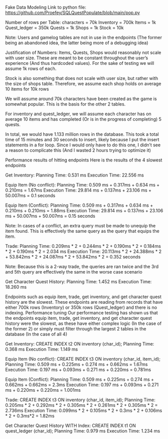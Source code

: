 Fake Data Modeling
Link to python file: https://github.com/Proefey/SQLQuestPopulate/blob/main/pop.py

Number of rows per Table:
characters = 70k
Inventory = 700k
Items = 1k
Quest_ledger = 350k
Quests = 1k
Shops = 1k
Stock = 10k

Note: Users and gamelog tables are not in use in the endpoints (The former being an abandoned idea, the latter being more of a debugging idea)

Justification of Numbers:
Items, Quests, Shops would reasonably not scale with user size. These are meant to be constant throughout the user’s experience (And thus hardcoded values). For the sake of testing we will assume 1k rows of each.

Stock is also something that does not scale with user size, but rather with the size of shops table. Therefore, we assume each shop holds on average 10 items for 10k rows

We will assume around 70k characters have been created as the game is somewhat popular. This is the basis for the other 2 tables.

For inventory and quest_ledger, we will assume each character has on average 10 items and has completed (Or is in the progress of completing) 5 quests.

In total, we would have 1.133 million rows in the database. This took a total time of 15 minutes and 30 seconds to insert, likely because I put the insert statements in a for loop. Since I would only have to do this one, I didn’t see a reason to complicate this (And I wasted 2 hours trying to optimize it)

Performance results of hitting endpoints
Here is the results of the 4 slowest endpoints

Get Inventory:
Planning Time: 0.531 ms
Execution Time: 22.556 ms

Equip Item (No conflict): 
Planning Time: 0.509 ms + 0.317ms + 0.634 ms + 0.210ms = 1.67ms
Execution Time: 29.814 ms + 0.137ms + 23.106 ms + 50.007ms = 0.1 seconds

Equip Item (Conflict):
Planning Time: 0.509 ms + 0.317ms + 0.634 ms + 0.210ms + 0.210ms = 1.88ms
Execution Time: 29.814 ms + 0.137ms + 23.106 ms + 50.007ms + 50.007ms = 0.15 seconds

Note: In cases of a conflict, an extra query must be made to unequip the item found. This is effectively the same query as the query that equips the item.

Trade: 
Planning Time: 0.209ms * 2 + 0.244ms * 2 + 0.190ms * 2 + 0.184ms * 2 + 0.190ms * 2 = 2.034 ms
Execution Time: 20.113ms * 2 + 24.388ms * 2 + 53.842ms * 2 + 24.087ms * 2 + 53.842ms * 2 = 0.352 seconds

Note: Because this is a 2-way trade, the queries are ran twice and the 3rd and 5th query are effectively the same in the worse case scenario

Get Character Quest History: 
Planning Time: 1.452 ms
Execution Time: 18.260 ms

Endpoints such as equip item, trade, get inventory, and get character quest history are the slowest. These endpoints are reading from records that have either 700k rows (Inventory) or 350k rows (Quest_ledger) and there is no indexing. 
Performance tuning
Our performance testing has shown us that the endpoints equip item, trade, get inventory, and get character quest history were the slowest, as these have either complex logic (In the case of the former 2) or simply must filter through the largest 2 tables in the database (In the case of all 4)

Get Inventory:
CREATE INDEX t2 ON inventory (char_id);
Planning Time: 0.368 ms
Execution Time: 1.149 ms

Equip Item (No conflict): 
CREATE INDEX t3 ON inventory (char_id, item_id);
Planning Time: 0.509 ms + 0.225ms + 0.274 ms + 0.662ms = 1.67ms
Execution Time: 0.197 ms + 0.093ms + 0.271 ms + 0.220ms = 0.781ms

Equip Item (Conflict):
Planning Time: 0.509 ms + 0.225ms + 0.274 ms + 0.662ms + 0.662ms = 2.3ms
Execution Time: 0.197 ms + 0.093ms + 0.271 ms + 0.220ms + 0.220ms = 1.001ms

Trade: 
CREATE INDEX t3 ON inventory (char_id, item_id);
Planning Time: 0.205ms * 2 + 0.292ms * 2 + 0.305ms * 2 + 0.261ms * 2 + 0.305ms * 2 = 2.736ms
Execution Time: 0.099ms * 2 + 0.105ms * 2 + 0.3ms * 2 + 0.106ms * 2 + 0.3ms*2 = 1.82ms

Get Character Quest History WITH Index: 
CREATE INDEX t1 ON quest_ledger (char_id);
Planning Time: 0.979 ms
Execution Time: 1.234 ms
